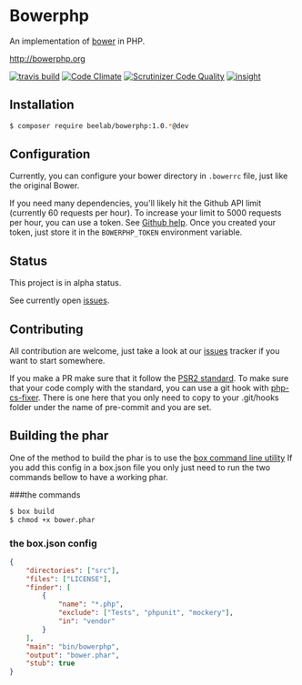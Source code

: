 Bowerphp
========

An implementation of [bower](http://bower.io) in PHP.

http://bowerphp.org

[![travis build](https://api.travis-ci.org/Bee-Lab/bowerphp.png)](https://travis-ci.org/Bee-Lab/bowerphp) 
[![Code Climate](https://codeclimate.com/github/Bee-Lab/bowerphp/badges/gpa.svg)](https://codeclimate.com/github/Bee-Lab/bowerphp)
[![Scrutinizer Code Quality](https://scrutinizer-ci.com/g/Bee-Lab/bowerphp/badges/quality-score.png?b=master)](https://scrutinizer-ci.com/g/Bee-Lab/bowerphp/?branch=master)
[![insight](https://insight.sensiolabs.com/projects/d1fbaca7-0e68-4782-979b-2372a9578c2d/mini.png)](https://insight.sensiolabs.com/projects/d1fbaca7-0e68-4782-979b-2372a9578c2d)


Installation
------------

```bash
$ composer require beelab/bowerphp:1.0.*@dev
```

Configuration
-------------

Currently, you can configure your bower directory in ``.bowerrc`` file, just like the original Bower.

If you need many dependencies, you'll likely hit the Github API limit (currently 60 requests per hour).
To increase your limit to 5000 requests per hour, you can use a token.
See [Github help](https://help.github.com/articles/creating-an-access-token-for-command-line-use/).
Once you created your token, just store it in the ``BOWERPHP_TOKEN`` environment variable.

Status
------

This project is in alpha status.

See currently open [issues](https://github.com/Bee-Lab/bowerphp/issues).

Contributing
------------

All contribution are welcome, just take a look at our [issues](https://github.com/Bee-Lab/bowerphp/issues) tracker if you want to start somewhere.

If you make a PR make sure that it follow the [PSR2 standard](http://www.php-fig.org/psr/psr-2/).
To make sure that your code comply with the standard, you can use a git hook with [php-cs-fixer](https://github.com/FriendsOfPHP/PHP-CS-Fixer).
There is one here that you only need to copy to your .git/hooks folder under the name of pre-commit and you are set.

Building the phar
-----------------

One of the method to build the phar is to use the [box command line utility](https://github.com/box-project/box2)
If you add this config in a box.json file you only just need to run the two commands bellow to have a working phar.

###the commands

```sh
$ box build
$ chmod +x bower.phar
```

### the box.json config

```json
{
    "directories": ["src"],
    "files": ["LICENSE"],
    "finder": [
        {
            "name": "*.php",
            "exclude": ["Tests", "phpunit", "mockery"],
            "in": "vendor"
        }
    ],
    "main": "bin/bowerphp",
    "output": "bower.phar",
    "stub": true
}
```
